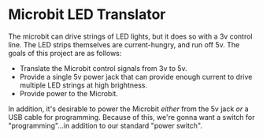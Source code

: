 # Microbit LED Translator

The microbit can drive strings of LED lights, but it does so with a 3v control line.  The LED strips themselves are current-hungry, and run off 5v.  The goals of this project are as follows:

* Translate the Microbit control signals from 3v to 5v.
* Provide a single 5v power jack that can provide enough current to drive multiple LED strings at high brightness.
* Provide power to the Microbit.


In addition, it's desirable to power the Microbit *either* from the 5v jack *or* a USB cable for programming.  Because of this, we're gonna want a switch for "programming"...in addition to our standard "power switch".
